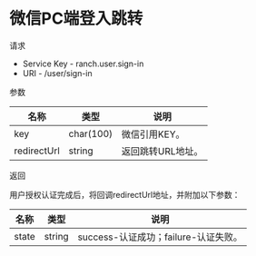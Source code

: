 # 微信PC端登入跳转

请求
- Service Key - ranch.user.sign-in
- URI - /user/sign-in

参数

|名称|类型|说明|
|---|---|---|
|key|char(100)|微信引用KEY。|
|redirectUrl|string|返回跳转URL地址。|

返回

用户授权认证完成后，将回调redirectUrl地址，并附加以下参数：

|名称|类型|说明|
|---|---|---|
|state|string|success-认证成功；failure-认证失败。|
